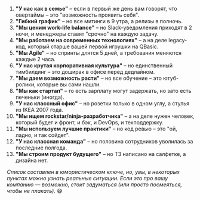 1. **"У нас как в семье"** – если в первый же день вам говорят, что овертаймы – это "возможность проявить себя".
2. **"Гибкий график"** – но все митинги в 9 утра, а релизы в полночь.
3. **"Мы ценим work-life balance"** – но Slack-уведомления приходят в 2 ночи, и менеджеры ставят "срочно" на каждую задачу.
4. **"Мы работаем на современных технологиях"** – а на деле legacy-код, который старше вашей первой игрушки на QBasic.
5. **"Мы Agile"** – но спринты длятся 5 дней, а требования меняются каждые 2 часа.
6. **"У нас крутая корпоративная культура"** – но единственный тимбилдинг – это доширак в офисе перед дедлайном.
7. **"Мы даем возможность расти"** – но все обучение – это ютуб-ролики, которые вы сами нашли.
8. **"Мы как стартап"** – то есть зарплату могут задержать, но зато есть печеньки (иногда).
9. **"У нас классный офис"** – но розетки только в одном углу, а стулья из IKEA 2007 года.
10. **"Мы ищем rockstar/ninja-разработчика"** – а на деле нужен человек, который будет и фронт, и бэк, и DevOps, и техподдержку.
11. **"Мы используем лучшие практики"** – но код ревью – это "ой, ладно, и так сойдет".
12. **"У нас классная команда"** – но половина сотрудников уволилась за последние полгода.
13. **"Мы строим продукт будущего"** – но ТЗ написано на салфетке, а дизайна нет.

_Список составлен в юмористическом ключе, но, увы, в некоторых пунктах можно узнать реальные ситуации. Если это про вашу компанию — возможно, стоит задуматься (или просто посмеяться, чтобы не плакать)._ 😅